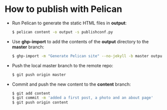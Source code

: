 # How to publish with Pelican

* Run Pelican to generate the static HTML files in **output**:

    ```zsh
    $ pelican content -o output -s publishconf.py
    ```

* Use **ghp-import** to add the contents of the **output** directory to the **master** branch:

    ```zsh
    $ ghp-import -m "Generate Pelican site" --no-jekyll -b master output
    ```

* Push the local master branch to the remote repo:

    ```zsh
    $ git push origin master
    ```

* Commit and push the new content to the **content** branch:

    ```zsh
    $ git add content
    $ git commit -m 'added a first post, a photo and an about page'
    $ git push origin content
    ```
